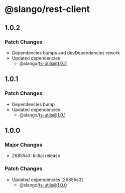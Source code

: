 # @slango/rest-client

## 1.0.2

### Patch Changes

- Dependencies bumps and devDependencies rework
- Updated dependencies
  - @slango/ts-utils@1.0.2

## 1.0.1

### Patch Changes

- Dependencies bump
- Updated dependencies
  - @slango/ts-utils@1.0.1

## 1.0.0

### Major Changes

- 26855a3: Initial release

### Patch Changes

- Updated dependencies [26855a3]
  - @slango/ts-utils@1.0.0
